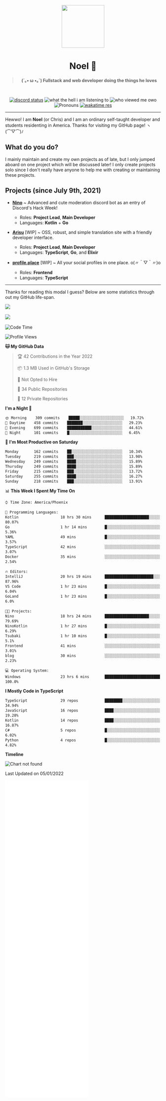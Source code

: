 <div align='center'>
  <div align='center'>
    <img
      src='https://cdn.floofy.dev/art/icons/icon_cinnamonserval.png'
      width='138'
      height='138'
    />
  </div>
  <h1>Noel 🐾</h1>
  <blockquote><strong>(´｡• ω •｡`) Fullstack and web developer doing the things he loves</strong></blockquote>

  <br />

  <a href='https://discord.com/users/280158289667555328' target='_blank'><img alt="discord status" src="https://dev.discordprofiles.me/badge/status/280158289667555328" /></a>
  <img alt="what the hell i am listening to" src="https://dev.discordprofiles.me/badge/spotify/280158289667555328" />
  <img alt="who viewed me owo" src="https://komarev.com/ghpvc/?username=auguwu" />
  <img alt='Pronouns' src='https://img.shields.io/endpoint?url=https://pronoundb.org/shields/6004d014406af11e4593a013' />
  <a href="https://wakatime.com/@auguwu" target='_blank'>
    <img alt='wakatime res' src='https://wakatime.com/badge/user/89736485-42ec-4c0f-a2f3-481db74514dc.svg' />
  </a>
</div>

<hr />

Hewwo! I am **Noel** (or Chris) and I am an ordinary self-taught developer and students residenting in America. Thanks for visiting my GitHub page! ヽ(⌒▽⌒)ﾉ

## What do you do?
I mainly maintain and create my own projects as of late, but I only jumped aboard on one project which will be discussed later! I only create projects
solo since I don't really have anyone to help me with creating or maintaining these projects.

## Projects (since July 9th, 2021)
- [**Nino**](https://nino.sh) ~ Advanced and cute moderation discord bot as an entry of Discord's Hack Week!
  - Roles: **Project Lead**, **Main Developer**
  - Languages: **Kotlin** + **Go**

- [**Arisu**](https://arisu.land) [WIP] ~ OSS, robust, and simple translation site with a friendly developer interface.
  - Roles: **Project Lead**, **Main Developer**
  - Languages: **TypeScript**, **Go**, and **Elixir**

- [**profile.place**](https://profile.place) [WIP] ~ All your social profiles in one place. o(〃＾▽＾〃)o
  - Roles: **Frontend**
  - Languages: **TypeScript**

---

Thanks for reading this modal I guess? Below are some statistics through out my GitHub life-span.

![](https://github-readme-stats.vercel.app/api?username=auguwu&count_private=true&show_icons=true&theme=gruvbox)

![](https://github-readme-stats.vercel.app/api/top-langs/?username=auguwu&layout=compact&theme=gruvbox)

<!--START_SECTION:waka-->
![Code Time](http://img.shields.io/badge/Code%20Time-2%2C584%20hrs%2015%20mins-blue)

![Profile Views](http://img.shields.io/badge/Profile%20Views-55-blue)

**🐱 My GitHub Data** 

> 🏆 42 Contributions in the Year 2022
 > 
> 📦 1.3 MB Used in GitHub's Storage 
 > 
> 🚫 Not Opted to Hire
 > 
> 📜 34 Public Repositories 
 > 
> 🔑 12 Private Repositories  
 > 
**I'm a Night 🦉** 

```text
🌞 Morning    309 commits    █████░░░░░░░░░░░░░░░░░░░░   19.72% 
🌆 Daytime    458 commits    ███████░░░░░░░░░░░░░░░░░░   29.23% 
🌃 Evening    699 commits    ███████████░░░░░░░░░░░░░░   44.61% 
🌙 Night      101 commits    █░░░░░░░░░░░░░░░░░░░░░░░░   6.45%

```
📅 **I'm Most Productive on Saturday** 

```text
Monday       162 commits    ██░░░░░░░░░░░░░░░░░░░░░░░   10.34% 
Tuesday      219 commits    ███░░░░░░░░░░░░░░░░░░░░░░   13.98% 
Wednesday    249 commits    ████░░░░░░░░░░░░░░░░░░░░░   15.89% 
Thursday     249 commits    ████░░░░░░░░░░░░░░░░░░░░░   15.89% 
Friday       215 commits    ███░░░░░░░░░░░░░░░░░░░░░░   13.72% 
Saturday     255 commits    ████░░░░░░░░░░░░░░░░░░░░░   16.27% 
Sunday       218 commits    ███░░░░░░░░░░░░░░░░░░░░░░   13.91%

```


📊 **This Week I Spent My Time On** 

```text
⌚︎ Time Zone: America/Phoenix

💬 Programming Languages: 
Kotlin                   18 hrs 30 mins      ████████████████████░░░░░   80.07% 
Go                       1 hr 14 mins        █░░░░░░░░░░░░░░░░░░░░░░░░   5.36% 
YAML                     49 mins             █░░░░░░░░░░░░░░░░░░░░░░░░   3.57% 
TypeScript               42 mins             ░░░░░░░░░░░░░░░░░░░░░░░░░   3.07% 
Docker                   35 mins             ░░░░░░░░░░░░░░░░░░░░░░░░░   2.54%

🔥 Editors: 
IntelliJ                 20 hrs 19 mins      ██████████████████████░░░   87.96% 
VS Code                  1 hr 23 mins        █░░░░░░░░░░░░░░░░░░░░░░░░   6.04% 
GoLand                   1 hr 23 mins        █░░░░░░░░░░░░░░░░░░░░░░░░   6.0%

🐱‍💻 Projects: 
Nino                     18 hrs 24 mins      ████████████████████░░░░░   79.69% 
NinoKotlin               1 hr 27 mins        █░░░░░░░░░░░░░░░░░░░░░░░░   6.29% 
Tsubaki                  1 hr 10 mins        █░░░░░░░░░░░░░░░░░░░░░░░░   5.1% 
Frontend                 41 mins             ░░░░░░░░░░░░░░░░░░░░░░░░░   3.01% 
blog                     30 mins             ░░░░░░░░░░░░░░░░░░░░░░░░░   2.23%

💻 Operating System: 
Windows                  23 hrs 6 mins       █████████████████████████   100.0%

```

**I Mostly Code in TypeScript** 

```text
TypeScript               29 repos            ████████░░░░░░░░░░░░░░░░░   34.94% 
JavaScript               16 repos            ████░░░░░░░░░░░░░░░░░░░░░   19.28% 
Kotlin                   14 repos            ████░░░░░░░░░░░░░░░░░░░░░   16.87% 
C#                       5 repos             █░░░░░░░░░░░░░░░░░░░░░░░░   6.02% 
Python                   4 repos             █░░░░░░░░░░░░░░░░░░░░░░░░   4.82%

```


**Timeline**

![Chart not found](https://raw.githubusercontent.com/auguwu/auguwu/master/charts/bar_graph.png) 


 Last Updated on 05/01/2022
<!--END_SECTION:waka-->

![](./github-metrics.svg)

